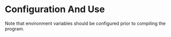# Configuration And Use

Note that environment variables should be configured prior to compiling the program.

